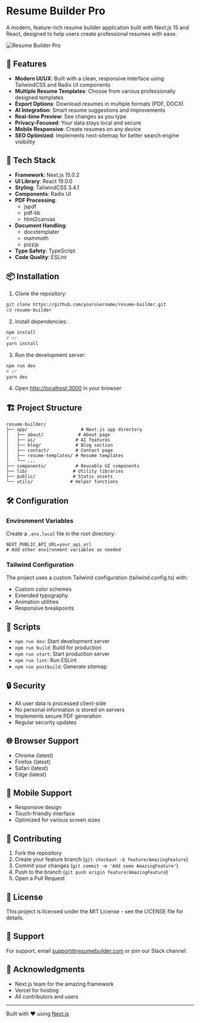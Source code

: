 # Resume Builder Pro

A modern, feature-rich resume builder application built with Next.js 15 and React, designed to help users create professional resumes with ease.

![Resume Builder Pro](public/og.png)

## 🌟 Features

- **Modern UI/UX**: Built with a clean, responsive interface using TailwindCSS and Radix UI components
- **Multiple Resume Templates**: Choose from various professionally designed templates
- **Export Options**: Download resumes in multiple formats (PDF, DOCX)
- **AI Integration**: Smart resume suggestions and improvements
- **Real-time Preview**: See changes as you type
- **Privacy-Focused**: Your data stays local and secure
- **Mobile Responsive**: Create resumes on any device
- **SEO Optimized**: Implements next-sitemap for better search engine visibility

## 🚀 Tech Stack

- **Framework**: Next.js 15.0.2
- **UI Library**: React 19.0.0
- **Styling**: TailwindCSS 3.4.1
- **Components**: Radix UI
- **PDF Processing**: 
  - jspdf
  - pdf-lib
  - html2canvas
- **Document Handling**: 
  - docxtemplater
  - mammoth
  - pizzip
- **Type Safety**: TypeScript
- **Code Quality**: ESLint

## 📦 Installation

1. Clone the repository:
```bash
git clone https://github.com/yourusername/resume-builder.git
cd resume-builder
```

2. Install dependencies:
```bash
npm install
# or
yarn install
```

3. Run the development server:
```bash
npm run dev
# or
yarn dev
```

4. Open [http://localhost:3000](http://localhost:3000) in your browser

## 🏗️ Project Structure

```
resume-builder/
├── app/                    # Next.js app directory
│   ├── about/             # About page
│   ├── ai/               # AI features
│   ├── blog/             # Blog section
│   ├── contact/          # Contact page
│   ├── resume-templates/ # Resume templates
│   └── ...
├── components/           # Reusable UI components
├── lib/                 # Utility libraries
├── public/              # Static assets
└── utils/              # Helper functions
```

## 🛠️ Configuration

### Environment Variables

Create a `.env.local` file in the root directory:

```env
NEXT_PUBLIC_API_URL=your_api_url
# Add other environment variables as needed
```

### Tailwind Configuration

The project uses a custom Tailwind configuration (tailwind.config.ts) with:
- Custom color schemes
- Extended typography
- Animation utilities
- Responsive breakpoints

## 📝 Scripts

- `npm run dev`: Start development server
- `npm run build`: Build for production
- `npm run start`: Start production server
- `npm run lint`: Run ESLint
- `npm run postbuild`: Generate sitemap

## 🔒 Security

- All user data is processed client-side
- No personal information is stored on servers
- Implements secure PDF generation
- Regular security updates

## 🌐 Browser Support

- Chrome (latest)
- Firefox (latest)
- Safari (latest)
- Edge (latest)

## 📱 Mobile Support

- Responsive design
- Touch-friendly interface
- Optimized for various screen sizes

## 🤝 Contributing

1. Fork the repository
2. Create your feature branch (`git checkout -b feature/AmazingFeature`)
3. Commit your changes (`git commit -m 'Add some AmazingFeature'`)
4. Push to the branch (`git push origin feature/AmazingFeature`)
5. Open a Pull Request

## 📄 License

This project is licensed under the MIT License - see the LICENSE file for details.

## 👥 Support

For support, email support@resumebuilder.com or join our Slack channel.

## 🙏 Acknowledgments

- Next.js team for the amazing framework
- Vercel for hosting
- All contributors and users

---

Built with ❤️ using [Next.js](https://nextjs.org/)

